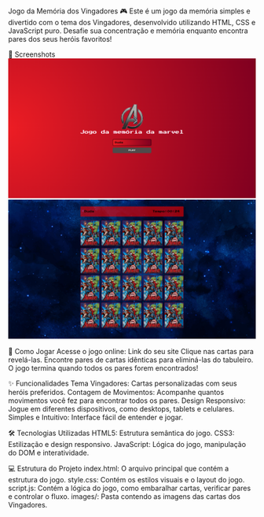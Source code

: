 Jogo da Memória dos Vingadores 🎮
Este é um jogo da memória simples e divertido com o tema dos Vingadores, desenvolvido utilizando HTML, CSS e JavaScript puro. Desafie sua concentração e memória enquanto encontra pares dos seus heróis favoritos!

📸 Screenshots
![alt text](image.png)
![alt text](image-1.png)

🚀 Como Jogar
Acesse o jogo online: Link do seu site
Clique nas cartas para revelá-las.
Encontre pares de cartas idênticas para eliminá-las do tabuleiro.
O jogo termina quando todos os pares forem encontrados!

✨ Funcionalidades
Tema Vingadores: Cartas personalizadas com seus heróis preferidos.
Contagem de Movimentos: Acompanhe quantos movimentos você fez para encontrar todos os pares.
Design Responsivo: Jogue em diferentes dispositivos, como desktops, tablets e celulares.
Simples e Intuitivo: Interface fácil de entender e jogar.

🛠️ Tecnologias Utilizadas
HTML5: Estrutura semântica do jogo.
CSS3: Estilização e design responsivo.
JavaScript: Lógica do jogo, manipulação do DOM e interatividade.

💻 Estrutura do Projeto
index.html: O arquivo principal que contém a estrutura do jogo.
style.css: Contém os estilos visuais e o layout do jogo.
script.js: Contém a lógica do jogo, como embaralhar cartas, verificar pares e controlar o fluxo.
images/: Pasta contendo as imagens das cartas dos Vingadores.
